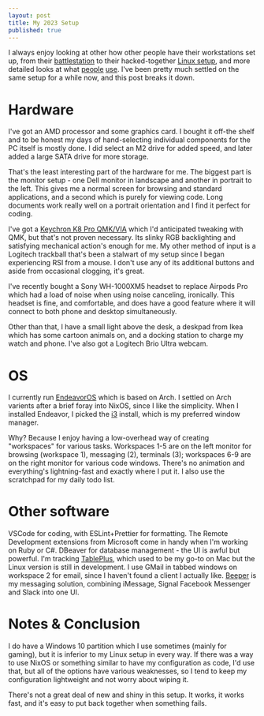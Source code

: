 ```yaml
---
layout: post
title: My 2023 Setup
published: true
---
```


I always enjoy looking at other how other people have their workstations set up, from their [battlestation](https://reddit.com/r/battlestations/) to their hacked-together [Linux setup](https://www.reddit.com/r/unixporn/), and more detailed looks at what [people](https://uses.tech/) [use](https://uses.tech/). I've been pretty much settled on the same setup for a while now, and this post breaks it down.

# Hardware

I've got an AMD processor and some graphics card. I bought it off-the shelf and to be honest my days of hand-selecting individual components for the PC itself is mostly done. I did select an M2 drive for added speed, and later added a large SATA drive for more storage.

That's the least interesting part of the hardware for me. The biggest part is the monitor setup - one Dell monitor in landscape and another in portrait to the left. This gives me a normal screen for browsing and standard applications, and a second which is purely for viewing code. Long documents work really well on a portrait orientation and I find it perfect for coding.

I've got a [Keychron K8 Pro QMK/VIA](https://www.keychron.com/products/keychron-k8-pro-qmk-via-wireless-mechanical-keyboard) which I'd anticipated tweaking with QMK, but that's not proven necessary. Its slinky RGB backlighting and satisfying mechanical action's enough for me. My other method of input is a Logitech trackball that's been a stalwart of my setup since I began experiencing RSI from a mouse. I don't use any of its additional buttons and aside from occasional clogging, it's great.

I've recently bought a Sony WH-1000XM5 headset to replace Airpods Pro which had a load of noise when using noise canceling, ironically. This headset is fine, and comfortable, and does have a good feature where it will connect to both phone and desktop simultaneously.

Other than that, I have a small light above the desk, a deskpad from Ikea which has some cartoon animals on, and a docking station to charge my watch and phone. I've also got a Logitech Brio Ultra webcam.

# OS

I currently run [EndeavorOS](https://endeavouros.com/) which is based on Arch. I settled on Arch varients after a brief foray into NixOS, since I like the simplicity. When I installed Endeavor, I picked the [i3](https://i3wm.org/) install, which is my preferred window manager.

Why? Because I enjoy having a low-overhead way of creating "workspaces" for various tasks. Workspaces 1-5 are on the left monitor for browsing (workspace 1), messaging (2), terminals (3); workspaces 6-9 are on the right monitor for various code windows. There's no animation and everything's lightning-fast and exactly where I put it. I also use the scratchpad for my daily todo list.

# Other software

VSCode for coding, with ESLint+Prettier for formatting. The Remote Development extensions from Microsoft come in handy when I'm working on Ruby or C#. DBeaver for database management - the UI is awful but powerful. I'm tracking [TablePlus](https://tableplus.com/linux), which used to be my go-to on Mac but the Linux version is still in development. I use GMail in tabbed windows on workspace 2 for email, since I haven't found a client I actually like. [Beeper](https://www.beeper.com/) is my messaging solution, combining iMessage, Signal Facebook Messenger and Slack into one UI.

# Notes & Conclusion

I do have a Windows 10 partition which I use sometimes (mainly for gaming), but it is inferior to my Linux setup in every way. If there was a way to use NixOS or something similar to have my configuration as code, I'd use that, but all of the options have various weaknesses, so I tend to keep my configuration lightweight and not worry about wiping it.

There's not a great deal of new and shiny in this setup. It works, it works fast, and it's easy to put back together when something fails.
